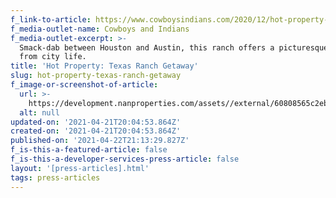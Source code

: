 ```yaml
---
f_link-to-article: https://www.cowboysindians.com/2020/12/hot-property-texas-ranch-getaway/
f_media-outlet-name: Cowboys and Indians
f_media-outlet-excerpt: >-
  Smack-dab between Houston and Austin, this ranch offers a picturesque retreat
  from city life.
title: 'Hot Property: Texas Ranch Getaway'
slug: hot-property-texas-ranch-getaway
f_image-or-screenshot-of-article:
  url: >-
    https://development.nanproperties.com/assets//external/60808565c2eb9eb57c6a9dfa_screen_shot_2021-04-21_at_8.58.47_AM.png
  alt: null
updated-on: '2021-04-21T20:04:53.864Z'
created-on: '2021-04-21T20:04:53.864Z'
published-on: '2021-04-22T21:13:29.827Z'
f_is-this-a-featured-article: false
f_is-this-a-developer-services-press-article: false
layout: '[press-articles].html'
tags: press-articles
---
```



